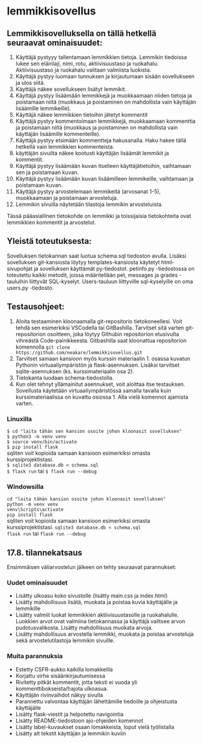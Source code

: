 # lemmikkisovellus

## Lemmikkisovelluksella on tällä hetkellä seuraavat ominaisuudet:
1. Käyttäjä pystyyy tallentamaan lemmikkien tietoja. Lemmikin tiedoissa lukee sen eläinlaji, nimi, rotu, aktiivisuustaso ja ruokahalu. Aktiivisuustaso ja ruokahalu valitaan valmiista luokista.
2. Käyttäjä pystyy luomaan tunnuksen ja kirjautumaan sisään sovellukseen ja ulos siitä.
3. Käyttäjä näkee sovellukseen lisätyt lemmikit.
4. Käyttäjä pystyy lisäämään lemmikkejä ja muokkaamaan niiden tietoja ja poistamaan niitä (muokkaus ja poistaminen on mahdollista vain käyttäjän lisäämille lemmikeille).
5. Käyttäjä näkee lemmikkien tietoihin jätetyt kommentit
6. Käyttäjä pystyy kommentoimaan lemmikkejä, muokkaamaan kommenttia ja poistamaan niitä (muokkaus ja poistaminen on mahdollista vain käyttäjän lisäämille kommenteille).
7. Käyttäjä pystyy etsimään kommentteja hakusanalla. Haku hakee tällä hetkellä vain lemmikkien kommenteista.
8. käyttäjän sivuilta näkee kootusti käyttäjän lisäämät lemmikit ja kommentit.
9. Käyttäjä pystyy lisäämään kuvan itselleen käyttäjätietoihin, vaihtamaan sen ja poistamaan kuvan.
10. Käyttäjä pystyy lisäämään kuvan lisäämilleen lemmikeille, vaihtamaan ja poistamaan kuvan.
11. Käyttäjä pystyy arvostelemaan lemmikeitä (arvosanat 1-5), muokkaamaan ja poistamaan arvosteluja.
12. Lemmikin sivuilla näytetään tilastoja lemmikin arvosteluista.

Tässä pääasiallinen tietokohde on lemmikki ja toissijaisia tietokohteita ovat lemmikkien kommentit ja arvostelut.

## Yleistä toteutuksesta:

Sovelluksen tietokannan saat luotua schema.sql tiedoston avulla. Lisäksi sovelluksen git-kansiosta löytyy templates-kansiosta käytetyt html-sivupohjat ja sovelluksen käyttämät py-tiedostot. petinfo.py -tiedostossa on toteutettu kaikki metodit, joissa määritellään pet, messages ja grades -tauluihin liittyvät SQL-kyselyt. Users-tauluun liittyville sql-kyselyille on oma users.py -tiedosto. 

## Testausohjeet:

1. Aloita testaaminen kloonaamalla git-repositorio tietokoneellesi. Voit tehdä sen esimerkiksi VSCodella tai GitBashilla. Tarvitset sitä varten git-repositorion osoitteen, joka löytyy Githubin repositorion etusivulta vihreästä Code-painikkeesta. Gitbashilla saat kloonattua repositorion komennolla `git clone https://github.com/neakare/lemmikkisovellus.git`
2. Tarvitset samaan kansioon myös kurssin materiaalin 1. osassa kuvatun Pythonin virtuaaliympäristön ja flask-asennuksen. Lisäksi tarvitset sqlite-asennuksen (ks. kurssimateriaalin osa 2).
3. Tietokanta luodaan schema-tiedostolla. 
4. Kun olet tehnyt yllämainitut asennukset, voit aloittaa itse testauksen. Sovellusta käytetään virtuaaliympäristössä samalla tavalla kuin kurssimateriaalissa on kuvattu osiossa 1. Alla vielä komennot ajamista varten.


### Linuxilla
`$ cd "laita tähän sen kansion osoite johon kloonasit sovelluksen"`  
`$ python3 -m venv venv`  
`$ source venv/bin/activate`  
`$ pip install flask`  
sqliten voit kopioida samaan kansioon esimerkiksi omasta kurssiprojektistasi.  
`$ sqlite3 database.db < schema.sql`  
`$ flask run` tai `$ flask run --debug`  

### Windowsilla
`cd "laita tähän kansion osoite johon kloonasit sovelluksen"`  
`python -m venv venv`  
`venv\Scripts\activate`  
`pip install flask`  
sqliten voit kopioida samaan kansioon esimerkiksi omasta kurssiprojektistasi. 
`sqlite3 database.db < schema.sql`  
`flask run` tai `flask run --debug`  



## 17.8. tilannekatsaus
Ensimmäisen väliarvostelun jälkeen on tehty seuraavat parannukset:

### Uudet ominaisuudet
- Lisätty ulkoasu koko sivustolle (lisätty main.css ja index.html)
- Lisätty mahdollisuus lisätä, muokata ja poistaa kuvia käyttäjälle ja lemmikille
- Lisätty valmiit luokat lemmikkien aktiivisuustasolle ja ruokahalulle. Luokkien arvot ovat valmiina tietokannassa ja käyttäjä valitsee arvon pudotusvalikosta. Lisätty mahdollisuus muokata arvoja.
- Lisätty mahdollisuus arvostella lemmikki, muokata ja poistaa arvosteluja sekä arvostelutilastoja lemmikin sivuille.

### Muita parannuksia
- Estetty CSFR-aukko kaikilla lomakkeilla
- Korjattu virhe sisäänkirjautumisessa
- Rivitetty pitkät kommentit, jotta teksti ei vuoda yli kommenttibokseista/hajota ulkoasua.
- Käyttäjän rivinvaihdot näkyy sivulla
- Parannettu valvontaa käyttäjän lähettämille tiedoille ja ohjeistusta käyttäjälle
- Lisätty flask-viestit ja helpotettu navigointia
- Lisätty README-tiedostoon ajo-ohjeiden komennot
- Lisätty label-kuvaukset osaan lomakkeista, loput vielä työlistalla
- Lisätty alt tekstit käyttäjän ja lemmikin kuviin



